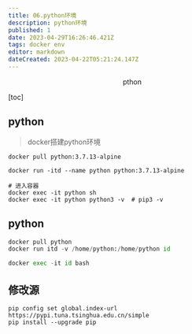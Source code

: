 ```yaml
---
title: 06.python环境
description: python环境
published: 1
date: 2023-04-29T16:26:46.421Z
tags: docker env
editor: markdown
dateCreated: 2023-04-22T05:21:24.147Z
---
```


<center>pthon</center>



[toc]





## python

> docker搭建python环境



```shell
docker pull python:3.7.13-alpine

docker run -itd --name python python:3.7.13-alpine

# 进入容器
docker exec -it python sh
docker exec -it python python3 -v  # pip3 -v
```


## python
```python
docker pull python
docker run itd -v /home/python:/home/python id

docker exec -it id bash 
```

## 修改源
```shell
pip config set global.index-url https://pypi.tuna.tsinghua.edu.cn/simple
pip install --upgrade pip
```
